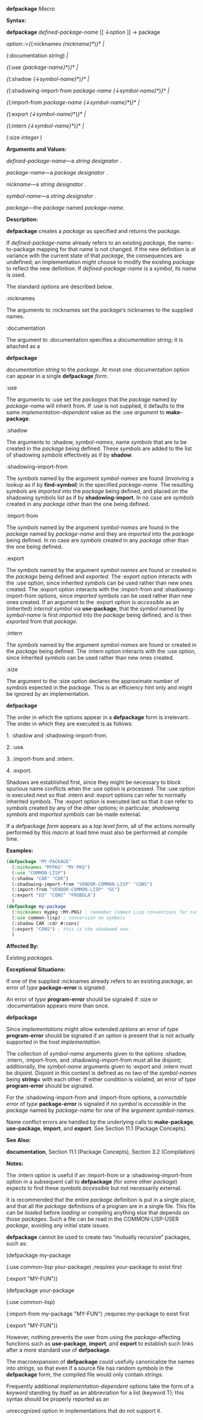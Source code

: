 **defpackage** *Macro* 



**Syntax:** 



**defpackage** *defined-package-name* [[ *↓option* ]] → package 



*option::*=*\{*(:nicknames *\{nickname\}*\*)*\}*\* *|* 



(:documentation *string*) *|* 



*\{*(:use *\{package-name\}*\*)*\}*\* *|* 



*\{*(:shadow *\{↓symbol-name\}*\*)*\}*\* *|* 



*\{*(:shadowing-import-from *package-name \{↓symbol-name\}*\*)*\}*\* *|* 



*\{*(:import-from *package-name \{↓symbol-name\}*\*)*\}*\* *|* 



*\{*(:export *\{↓symbol-name\}*\*)*\}*\* *|* 



*\{*(:intern *\{↓symbol-name\}*\*)*\}*\* *|* 



(:size *integer* ) 



**Arguments and Values:** 



*defined-package-name*—a *string designator* . 



*package-name*—a *package designator* . 



*nickname*—a *string designator* . 



*symbol-name*—a *string designator* . 



*package*—the *package* named *package-name*. 



**Description:** 



**defpackage** creates a *package* as specified and returns the *package*. 



If *defined-package-name* already refers to an existing *package*, the name-to-package mapping for that name is not changed. If the new definition is at variance with the current state of that *package*, the consequences are undefined; an implementation might choose to modify the existing *package* to reflect the new definition. If *defined-package-name* is a *symbol*, its *name* is used. 



The standard *options* are described below. 



:nicknames 



The arguments to :nicknames set the *package*’s nicknames to the supplied names. 



:documentation 



The argument to :documentation specifies a *documentation string*; it is attached as a 



 



 



**defpackage** 



*documentation string* to the *package*. At most one :documentation option can appear in a single **defpackage** *form*. 



:use 



The arguments to :use set the *packages* that the *package* named by *package-name* will inherit from. If :use is not supplied, it defaults to the same *implementation-dependent* value as the :use *argument* to **make-package**. 



:shadow 



The arguments to :shadow, *symbol-names*, name *symbols* that are to be created in the *package* being defined. These *symbols* are added to the list of shadowing *symbols* effectively as if by **shadow**. 



:shadowing-import-from 



The *symbols* named by the argument *symbol-names* are found (involving a lookup as if by **find-symbol**) in the specified *package-name*. The resulting *symbols* are *imported* into the *package* being defined, and placed on the shadowing symbols list as if by **shadowing-import**. In no case are *symbols* created in any *package* other than the one being defined. 



:import-from 



The *symbols* named by the argument *symbol-names* are found in the *package* named by *package-name* and they are *imported* into the *package* being defined. In no case are *symbols* created in any *package* other than the one being defined. 



:export 



The *symbols* named by the argument *symbol-names* are found or created in the *package* being defined and *exported*. The :export option interacts with the :use option, since inherited *symbols* can be used rather than new ones created. The :export option interacts with the :import-from and :shadowing-import-from options, since *imported* symbols can be used rather than new ones created. If an argument to the :export option is *accessible* as an (inherited) *internal symbol* via **use-package**, that the *symbol* named by *symbol-name* is first *imported* into the *package* being defined, and is then *exported* from that *package*. 



:intern 



The *symbols* named by the argument *symbol-names* are found or created in the *package* being defined. The :intern option interacts with the :use option, since inherited *symbols* can be used rather than new ones created. 



:size 



The argument to the :size option declares the approximate number of *symbols* expected in the *package*. This is an efficiency hint only and might be ignored by an implementation. 







 



 



**defpackage** 



The order in which the options appear in a **defpackage** form is irrelevant. The order in which they are executed is as follows: 



1\. :shadow and :shadowing-import-from. 



2\. :use. 



3\. :import-from and :intern. 



4\. :export. 



Shadows are established first, since they might be necessary to block spurious name conflicts when the :use option is processed. The :use option is executed next so that :intern and :export options can refer to normally inherited *symbols*. The :export option is executed last so that it can refer to *symbols* created by any of the other options; in particular, *shadowing symbols* and *imported symbols* can be made external. 



If a defpackage *form* appears as a *top level form*, all of the actions normally performed by this *macro* at load time must also be performed at compile time. 



**Examples:**
```lisp
(defpackage "MY-PACKAGE" 
  (:nicknames "MYPKG" "MY-PKG") 
  (:use "COMMON-LISP") 
  (:shadow "CAR" "CDR") 
  (:shadowing-import-from "VENDOR-COMMON-LISP" "CONS") 
  (:import-from "VENDOR-COMMON-LISP" "GC") 
  (:export "EQ" "CONS" "FROBOLA") 
  ) 
(defpackage my-package 
  (:nicknames mypkg :MY-PKG) ; remember Common Lisp conventions for case 
  (:use common-lisp) ; conversion on symbols 
  (:shadow CAR :cdr #:cons) 
  (:export "CONS") ; this is the shadowed one. 
  ) 
```
**Affected By:** 



Existing *packages*. 



**Exceptional Situations:** 



If one of the supplied :nicknames already refers to an existing *package*, an error of *type* **package-error** is signaled. 



An error of *type* **program-error** should be signaled if :size or :documentation appears more than once. 







 



 



**defpackage** 



Since *implementations* might allow extended *options* an error of *type* **program-error** should be signaled if an *option* is present that is not actually supported in the host *implementation*. 



The collection of *symbol-name* arguments given to the options :shadow, :intern, :import-from, and :shadowing-import-from must all be disjoint; additionally, the *symbol-name* arguments given to :export and :intern must be disjoint. Disjoint in this context is defined as no two of the *symbol-names* being **string=** with each other. If either condition is violated, an error of *type* **program-error** should be signaled. 



For the :shadowing-import-from and :import-from options, a *correctable error* of *type* **package-error** is signaled if no *symbol* is *accessible* in the *package* named by *package-name* for one of the argument *symbol-names*. 



Name conflict errors are handled by the underlying calls to **make-package**, **use-package**, **import**, and **export**. See Section 11.1 (Package Concepts). 



**See Also:** 



**documentation**, Section 11.1 (Package Concepts), Section 3.2 (Compilation) 



**Notes:** 



The :intern option is useful if an :import-from or a :shadowing-import-from option in a subsequent call to **defpackage** (for some other *package*) expects to find these *symbols accessible* but not necessarily external. 



It is recommended that the entire *package* definition is put in a single place, and that all the *package* definitions of a program are in a single file. This file can be *loaded* before *loading* or compiling anything else that depends on those *packages*. Such a file can be read in the COMMON-LISP-USER *package*, avoiding any initial state issues. 



**defpackage** cannot be used to create two “mutually recursive” packages, such as: 



(defpackage my-package 



(:use common-lisp your-package) ;requires your-package to exist first 



(:export "MY-FUN")) 



(defpackage your-package 



(:use common-lisp) 



(:import-from my-package "MY-FUN") ;requires my-package to exist first 



(:export "MY-FUN")) 



However, nothing prevents the user from using the *package*-affecting functions such as **use-package**, **import**, and **export** to establish such links after a more standard use of **defpackage**. 



The macroexpansion of **defpackage** could usefully canonicalize the names into *strings*, so that even if a source file has random *symbols* in the **defpackage** form, the compiled file would only contain *strings*. 



Frequently additional *implementation-dependent* options take the form of a *keyword* standing by itself as an abbreviation for a list (keyword T); this syntax should be properly reported as an 







 



 



unrecognized option in implementations that do not support it. 



